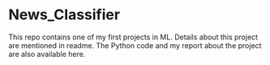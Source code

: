 # News_Classifier
This repo contains one of my first projects in ML. Details about this project are mentioned in readme. The Python code and my report about the project are also available here.
